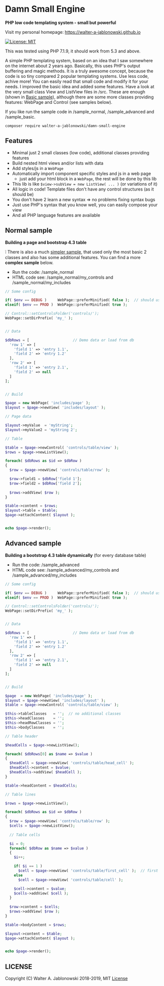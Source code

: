 # Damn Small Engine

**PHP low code templating system - small but powerful**

Visit my personal homepage: https://walter-a-jablonowski.github.io

[![License: MIT](https://img.shields.io/badge/License-MIT-yellow.svg)](https://opensource.org/licenses/MIT)

This was tested using PHP 7.1.9, it should work from 5.3 and above.

A simple PHP templating system, based on an idea that I saw somewhere on the internet about 2 years ago. Basically, this uses PHP's output buffering and magic methods. It is a truly awesome concept, because the code is so tiny compared 2 popular templating systems. Use less code, achive more! You can easily read that small code and modify it for your needs. I improved the basic idea and added some features. Have a look at the very small class View and ListView files in /src. These are enough (shown in [Basic sample](Basic_sample.md)), although there are some more classes providing features: WebPage and Control (see samples below).

If you like run the sample code in /sample_normal, /sample_advanced and /sample_basic.

```
composer require walter-a-jablonowski/damn-small-engine
```

## Features

* Minimal just 2 small classes (low code), additional classes providing features
* Build nested html views and/or lists with data
* Add styles/js in a `WebPage`
* Automatically import component specific styles and js in a web page
  * just add your html block in a `WebPage`, the rest will be done by this lib
* This lib is like `$view->subView = new ListView( ... )` (or variations of it)
* All logic in code! Template files don't have any control structures (as it should be)
* You don't have 2 learn a new syntax => no problems fixing syntax bugs
* Just use PHP's syntax that you know well, you can easily compose your view
* And all PHP language features are available

## Normal sample

**Building a page and bootstrap 4.3 table**

:grey_exclamation: There is also a much [simpler sample](Basic_sample.md), that used only the most basic 2 classes and also has some additional features. You can find a more **complex sample** below.

* Run the code: /sample_normal
* HTML code see: /sample_normal/my_controls and /sample_normal/my_includes

```php
// Some config

if( $env == DEBUG )     WebPage::preferMinified( false );  // should use minified version ?
elseif( $env == PROD )  WebPage::preferMinified( true );

// Control::setControlsFolder('controls/');
WebPage::setDirPrefix( 'my_' );


// Data

$dbRows = [                    // Demo data or load from db
  'row 1' => [
    'field 1' => 'entry 1.1',
    'field 2' => 'entry 1.2'
  ],
  'row 2' => [
    'field 1' => 'entry 2.1',
    'field 2' => null
  ]
];


// Build

$page = new WebPage( 'includes/page' );
$layout = $page->newView( 'includes/layout' );

// Page data

$layout->myValue  = 'myString';
$layout->myValue2 = 'myString 2';

// Table

$table = $page->newControl( 'controls/table/view' );
$rows = $page->newListView();

foreach( $dbRows as $id => $dbRow )
{
  $row = $page->newView( 'controls/table/row' );

  $row->field1 = $dbRow['field 1'];
  $row->field2 = $dbRow['field 2'];
  
  $rows->addView( $row );
}

$table->content = $rows;
$layout->table = $table;
$page->attachContent( $layout );


echo $page->render();
```

## Advanced sample

**Building a bootstrap 4.3 table dynamically** (for every database table)

* Run the code: /sample_advanced
* HTML code see: /sample_advanced/my_controls and /sample_advanced/my_includes

```php
// Some config

if( $env == DEBUG )     WebPage::preferMinified( false );  // should use minified version ?
elseif( $env == PROD )  WebPage::preferMinified( true );

// Control::setControlsFolder('controls/');
WebPage::setDirPrefix( 'my_' );


// Data

$dbRows = [                    // Demo data or load from db
  'row 1' => [
    'field 1' => 'entry 1.1',
    'field 2' => 'entry 1.2'
  ],
  'row 2' => [
    'field 1' => 'entry 2.1',
    'field 2' => null
  ]
];


// Build

$page  = new WebPage( 'includes/page' );
$layout = $page->newView( 'includes/layout' );
$table = $page->newControl( 'controls/table/view' );

$this->tableClasses   = '';  // no additional classes
$this->headClasses    = '';
$this->headRowClasses = '';
$this->bodyClasses    = '';

// Table header

$headCells = $page->newListView();

foreach( $dbRows[0] as $name => $value )
{
  $headCell = $page->newView( 'controls/table/head_cell' );
  $headCell->content = $value;
  $headCells->addView( $headCell );
}

$table->headContent = $headCells;

// Table lines

$rows = $page->newListView();

foreach( $dbRows as $id => $dbRow )
{
  $row = $page->newView( 'controls/table/row' );
  $cells = $page->newListView();
  
  // Table cells

  $i = 0;
  foreach( $dbRow as $name => $value )
  {
    $i++;

    if( $i == 1 )
      $cell = $page->newView( 'controls/table/first_cell' );  // first cell differs, see https://getbootstrap.com/docs/4.3/content/tables
    else
      $cell = $page->newView( 'controls/table/cell' );

    $cell->content = $value;
    $cells->addView( $cell );
  }
    
  $row->content = $cells;
  $rows->addView( $row );
}

$table->bodyContent = $rows;

$layout->content = $table;
$page->attachContent( $layout );


echo $page->render();
```

## LICENSE

Copyright (C) Walter A. Jablonowski 2018-2019, MIT [License](LICENSE)
